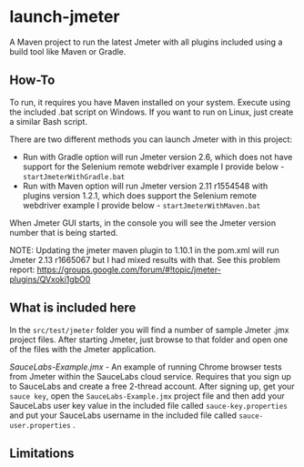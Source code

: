 # launch-jmeter

A Maven project to run the latest Jmeter with all plugins included using a build tool like Maven or Gradle.

## How-To

To run, it requires you have Maven installed on your system.  Execute using the included .bat script 
on Windows.   If you want to run on Linux, just create a similar Bash script.

There are two different methods you can launch Jmeter with in this project:

- Run with Gradle option will run Jmeter version 2.6, which does not have support for the Selenium remote webdriver example I provide below - ```startJmeterWithGradle.bat```
- Run with Maven option will run Jmeter version 2.11 r1554548 with plugins version 1.2.1, which does support the Selenium remote webdriver example I provide below - ```startJmeterWithMaven.bat```

When Jmeter GUI starts, in the console you will see the Jmeter version number that is being started.

NOTE: Updating the jmeter maven plugin to 1.10.1 in the pom.xml will run Jmeter 2.13 r1665067 but I had mixed results with that.  See this problem report:  https://groups.google.com/forum/#!topic/jmeter-plugins/QVxoki1gbO0

## What is included here

In the ```src/test/jmeter``` folder you will find a number of sample Jmeter .jmx project files. After starting Jmeter, just browse to that folder and open one of the files with the Jmeter application.

*SauceLabs-Example.jmx* - An example of running Chrome browser tests from Jmeter within the SauceLabs cloud service.  Requires that you sign up to SauceLabs and create a free 2-thread account.    After signing up, get your ```sauce key```, open the ```SauceLabs-Example.jmx``` project file and then add your SauceLabs user key value in the included file called ```sauce-key.properties``` and put your SauceLabs username in the included file called ```sauce-user.properties``` .

## Limitations




